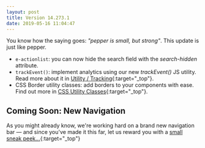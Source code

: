 ```yaml
---
layout: post
title: Version 14.273.1
date: 2019-05-16 11:04:47
---
```


You know how the saying goes: _"pepper is small, but strong"_. This update is just like pepper. 

- `e-actionlist`: you can now hide the search field with the _search-hidden_ attribute.
- `trackEvent()`: implement analytics using our new _trackEvent()_ JS utility. Read more about it in [Utility / Tracking](https://redirector.eservice.emarsys.net/ui/latest/doc/track.html){:target="_top"}.
- CSS Border utility classes: add borders to your components with ease. Find out more in [CSS Utility Classes](https://redirector.eservice.emarsys.net/ui/latest/doc/css-utility-classes.html#variation-608881){:target="_top"}.

## Coming Soon: New Navigation

As you might already know, we're working hard on a brand new navigation bar — and since you've made it this far, let us reward you with a [small sneak peek…](https://redirector.eservice.emarsys.net/ui/latest/doc/navigation-new.html){:target="_top"}
